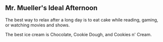 ## Mr. Mueller's Ideal Afternoon

The best way to relax after a long day is to eat cake while reading, gaming, or watching movies and shows.

The best ice cream is Chocolate, Cookie Dough, and Cookies n' Cream.
